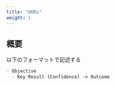 ```yaml
---
title: "OKRs"
weight: 1
---
```


## 概要

以下のフォーマットで記述する

```markdown
- Objective
  - Key Result (Confidence) -> Outcome
```
